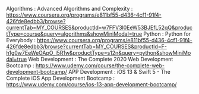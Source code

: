 Algorithms : Advanced Algorithms and Complexity : https://www.coursera.org/programs/e811bf55-d436-4cf1-91f4-426fde8edbb3/browse?currentTab=MY_COURSES&productId=w7FFV3l0EeW53BJEfL52qQ&productType=course&query=algorithms&showMiniModal=true
Python : Python for Everybody : https://www.coursera.org/programs/e811bf55-d436-4cf1-91f4-426fde8edbb3/browse?currentTab=MY_COURSES&productId=F-h1g0w7EeWeOApO_l5R1w&productType=s12n&query=python&showMiniModal=true
Web Development : The Complete 2020 Web Development Bootcamp : https://www.udemy.com/course/the-complete-web-development-bootcamp/
APP Development : iOS 13 & Swift 5 - The Complete iOS App Development Bootcamp : https://www.udemy.com/course/ios-13-app-development-bootcamp/
